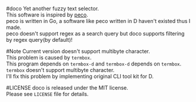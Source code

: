 #doco
Yet another fuzzy text selector.  
This software is inspired by [peco](https://github.com/peco/peco).  
peco is written in Go, a software like peco written in D haven't existed thus I made.  
peco doesn't support regex as a search query but doco supports filtering by regex query(by default)!  

#Note
Current version doesn't support multibyte character.    
This problem is caused by `termbox`.  
This program depends on `termbox-d` and `termbox-d` depends on `termbox`.    
`termbox` doesn't support multibyte character.  
I'll fix this problem by implementing original CLI tool kit for D.   

#LICENSE
doco is released under the MIT license.  
Please see `LICENSE` file for details.  
